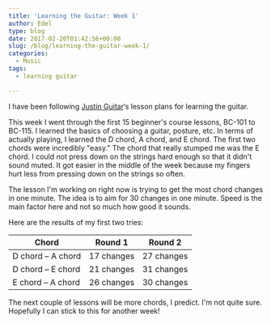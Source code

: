 ```yaml
---
title: 'Learning the Guitar: Week 1'
author: Edel
type: blog
date: 2017-02-20T01:42:56+00:00
slug: /blog/learning-the-guitar-week-1/
categories:
  - Music
tags:
  - learning guitar

---
```

I have been following [Justin Guitar][1]&#8216;s lesson plans for learning the guitar.

This week I went through the first 15 beginner's course lessons, BC-101 to BC-115. I learned the basics of choosing a guitar, posture, etc. In terms of actually playing, I learned the D chord, A chord, and E chord. The first two chords were incredibly "easy." The chord that really stumped me was the E chord. I could not press down on the strings hard enough so that it didn't sound muted. It got easier in the middle of the week because my fingers hurt less from pressing down on the strings so often.

The lesson I'm working on right now is trying to get the most chord changes in one minute. The idea is to aim for 30 changes in one minute. Speed is the main factor here and not so much how good it sounds.

Here are the results of my first two tries:

| Chord                   | Round 1    | Round 2    |
| ----------------------- | ---------- | ---------- |
| D chord &#8211; A chord | 17 changes | 27 changes |
| D chord &#8211; E chord | 21 changes | 31 changes |
| E chord &#8211; A chord | 26 changes | 30 changes |

The next couple of lessons will be more chords, I predict. I'm not quite sure. Hopefully I can stick to this for another week!

 [1]: https://www.justinguitar.com/
